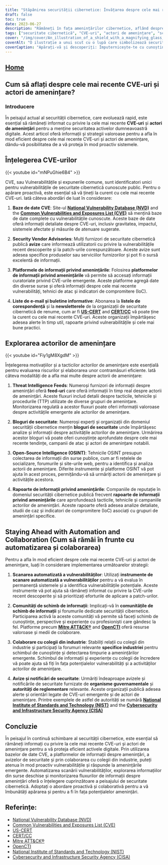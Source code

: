 ```yaml
---
title: "Stăpânirea securității cibernetice: Învățarea despre cele mai recente CVE-uri și actori de amenințare"
draft: false
toc: true
date: 2023-06-27
description: "Rămâneți în fața amenințărilor cibernetice, aflând despre cele mai recente CVE-uri și actori de amenințare prin intermediul unor strategii și resurse eficiente."
tags: ["securitate cibernetică", "CVE-uri", "actori de amenințare", "scanarea vulnerabilităților", "informații despre amenințări", "schimbul de informații", "colaborare în industrie", "avize de securitate", "NVD", "CVE", "US-CERT", "CERT", "ATT&CK® bolster", "OpenCTI", "NIST", "CISA", "vulnerabilități de securitate cibernetică", "amenințări emergente", "apărare proactivă", "scanarea automată a vulnerabilităților", "informații din surse deschise", "informații în timp real despre amenințări", "tacticile și tehnicile actorilor de amenințare", "OSINT tehnic", "Baze de date CVE", "avize de securitate ale furnizorilor", "bloguri de securitate", "fluxuri de informații despre amenințări", "comunități de schimb de informații", "reglementări guvernamentale"]
cover: "/img/cover/An_illustration_of_a_shield_with_a_magnifying_glass_symboli.png"
coverAlt: "O ilustrație a unui scut cu o lupă care simbolizează securitatea cibernetică."
coverCaption: "Apărați-vă și descoperiți: Împuternicește-te cu cunoștințe în domeniul securității cibernetice."
---
```


## [Home](/cyber-security-career-playbook-start/)

## Cum să aflați despre cele mai recente CVE-uri și actori de amenințare?

### Introducere

În peisajul actual al securității cibernetice, care evoluează rapid, este esențial să rămâneți informat cu privire la cele mai recente **CVE-uri** și **actori de amenințări** pentru a menține securitatea activelor dumneavoastră digitale. Acest articol oferă informații și strategii valoroase pentru a afla în mod eficient despre cele mai recente CVE-uri și actori de amenințare, dându-vă posibilitatea de a vă proteja în mod proactiv sistemele.
## Înțelegerea CVE-urilor

{{< youtube id="mNPuGhie6B4" >}}

CVE, sau Vulnerabilitățile și expunerile comune, sunt identificatori unici pentru vulnerabilitățile de securitate cibernetică cunoscute public. Pentru o apărare proactivă, este esențial să vă țineți la curent cu cele mai recente CVE-uri. Iată câteva abordări de luat în considerare:

1. **Baze de date CVE**: Site-ul [**National Vulnerability Database (NVD)**](https://nvd.nist.gov) and the [**Common Vulnerabilities and Exposures List (CVE)**](https://cve.mitre.org) să mențină baze de date complete cu vulnerabilitățile cunoscute. Aceste baze de date oferă informații detaliate despre CVE-uri, inclusiv gravitatea, impactul, sistemele afectate și măsurile de atenuare sugerate.

2. **Security Vendor Advisories**: Mulți furnizori de securitate cibernetică publică **avize** care informează utilizatorii cu privire la vulnerabilitățile recent descoperite și la patch-urile corespunzătoare. Aceste avize sunt adesea specifice produselor sau serviciilor furnizorilor și pot fi o sursă excelentă de informații.

3. **Platformele de informații privind amenințările**: Folosirea **platformelor de informații privind amenințările** vă permite să accesați informații curatoriate privind CVE-urile emergente. Aceste platforme agregă date din diverse surse și oferă informații despre cele mai recente vulnerabilități, tehnici de atac și indicatori de compromitere (IoC).

4. **Liste de e-mail și buletine informative**: Abonarea la **listele de corespondență** și la **newsletterele** de la organizații de securitate cibernetică de renume, cum ar fi [**US-CERT**](https://www.us-cert.gov) and [**CERT/CC**](https://www.cert.org) vă poate ține la curent cu cele mai recente CVE-uri. Aceste organizații împărtășesc adesea alerte în timp util, rapoarte privind vulnerabilitățile și cele mai bune practici.

## Explorarea actorilor de amenințare

{{< youtube id="Fiy1gM8XgdM" >}}

Înțelegerea motivațiilor și a tacticilor actorilor de amenințare este esențială pentru evaluarea riscurilor și elaborarea unor contramăsuri eficiente. Iată câteva modalități de a afla mai multe despre actorii de amenințare:

1. **Threat Intelligence Feeds**: Numeroși furnizori de informații despre amenințări oferă **feed-uri** care oferă informații în timp real despre actorii de amenințări. Aceste fluxuri includ detalii despre tacticile, tehnicile și procedurile (TTP) utilizate de diverse grupuri de amenințare. Monitorizarea regulată a acestor fluxuri poate oferi informații valoroase despre activitățile emergente ale actorilor de amenințare.

2. **Bloguri de securitate**: Numeroși experți și organizații din domeniul securității cibernetice mențin **bloguri de securitate** unde împărtășesc analize și informații despre activitățile actorilor de amenințare. Urmărirea acestor bloguri vă poate oferi cunoștințe aprofundate despre cele mai recente tendințe, campanii de atac și actori de amenințare notabili.

3. **Open-Source Intelligence (OSINT)**: Tehnicile OSINT presupun colectarea de informații din surse publice, cum ar fi rețelele de socializare, forumurile și site-urile web, pentru a identifica și analiza actorii de amenințare. Diferite instrumente și platforme OSINT vă pot ajuta în acest proces, permițându-vă să urmăriți actorii de amenințare și activitățile acestora.

4. **Rapoarte de informații privind amenințările**: Companiile de reputație în domeniul securității cibernetice publică frecvent **rapoarte de informații privind amenințările** care aprofundează tacticile, tehnicile și campaniile actorilor de amenințări. Aceste rapoarte oferă adesea analize detaliate, studii de caz și indicatori de compromitere (IoC) asociați cu grupuri de amenințări specifice.

## Staying Ahead with Automation and Collaboration (Cum să rămâi în frunte cu automatizarea și colaborarea)

Pentru a afla în mod eficient despre cele mai recente CVE-uri și actori de amenințare, luați în considerare implementarea următoarelor strategii:

1. **Scanarea automatizată a vulnerabilităților**: Utilizați **instrumente de scanare automatizată a vulnerabilităților** pentru a vă evalua în permanență sistemele și a identifica vulnerabilitățile potențiale. Aceste instrumente vă pot ajuta să rămâneți informat cu privire la CVE-urile recent descoperite și să prioritizați eforturile de aplicare a patch-urilor.

2. **Comunități de schimb de informații**: Implicați-vă în **comunitățile de schimb de informații** și forumurile dedicate securității cibernetice. Participarea activă la aceste comunități vă permite să faceți schimb de cunoștințe, perspective și experiențe cu profesioniști care gândesc la fel. Platforme precum [**Mitre ATT&CK®**](https://attack.mitre.org/) and [**OpenCTI**](https://www.opencti.io/) oferă resurse valoroase și medii de colaborare.

3. **Colaborare cu colegii din industrie**: Stabiliți relații cu colegii din industrie și participați la forumuri relevante **specifice industriei** pentru schimbul de cunoștințe și detectarea timpurie a amenințărilor emergente. Schimbul de informații și experiențe cu colegii de încredere vă poate ajuta să fiți în fața potențialelor vulnerabilități și a activităților actorilor de amenințare.

4. **Avize și notificări de securitate**: Urmăriți îndeaproape avizele și notificările de securitate furnizate de **organisme guvernamentale** și **autorități de reglementare** relevante. Aceste organizații publică adesea alerte și orientări legate de CVE-uri emergente și de actori de amenințare. Printre exemplele de astfel de autorități se numără [**National Institute of Standards and Technology (NIST)**](https://www.nist.gov) and the [**Cybersecurity and Infrastructure Security Agency (CISA)**](https://www.cisa.gov)
## Concluzie

În peisajul în continuă schimbare al securității cibernetice, este esențial să rămâneți informați cu privire la cele mai recente CVE-uri și actori de amenințare pentru a vă proteja eficient activele digitale. Prin utilizarea bazelor de date CVE, a platformelor de informații despre amenințări, a avizelor de securitate și prin colaborarea cu colegii din industrie, puteți atenua în mod proactiv vulnerabilitățile și răspunde la amenințările emergente. Automatizarea scanării vulnerabilităților, explorarea informațiilor din surse deschise și monitorizarea fluxurilor de informații despre amenințări oferă o înțelegere cuprinzătoare a peisajului de securitate cibernetică. Adoptați o abordare proactivă și colaborativă pentru a vă îmbunătăți apărarea și pentru a fi în fața potențialelor amenințări.

## Referințe:

- [National Vulnerability Database (NVD)](https://nvd.nist.gov)
- [Common Vulnerabilities and Exposures List (CVE)](https://cve.mitre.org)
- [US-CERT](https://www.us-cert.gov)
- [CERT/CC](https://www.cert.org)
- [Mitre ATT&CK®](https://attack.mitre.org/)
- [OpenCTI](https://www.opencti.io/)
- [National Institute of Standards and Technology (NIST)](https://www.nist.gov)
- [Cybersecurity and Infrastructure Security Agency (CISA)](https://www.cisa.gov)
